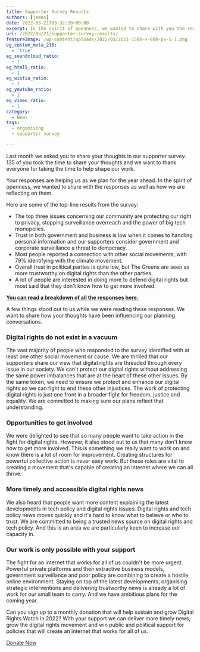```yaml
---
title: Supporter Survey Results
authors: [james]
date: 2022-03-21T03:32:20+00:00
excerpt: In the spirit of openness, we wanted to share with you the responses to our supporter survey and how we are reflecting on them.
url: /2022/03/21/supporter-survey-results/
featureImage: /wp-content/uploads/2022/03/2021-1500-×-800-px-1-1.png
eg_custom_meta_216:
  - 'true'
eg_soundcloud_ratio:
  - 1
eg_html5_ratio:
  - 1
eg_wistia_ratio:
  - 1
eg_youtube_ratio:
  - 1
eg_vimeo_ratio:
  - 1
category:
  - News
tags:
  - organising
  - supporter survey

---
```



Last month we asked you to share your thoughts in our supporter survey. 135 of you took the time to share your thoughts and we want to thank everyone for taking the time to help shape our work.

Your responses are helping us as we plan for the year ahead. In the spirit of openness, we wanted to share with the responses as well as how we are reflecting on them.

Here are some of the top-line results from the survey:

  * The top three issues concerning our community are protecting our right to privacy, stopping surveillance overreach and the power of big tech monopolies.
  * Trust in both government and business is low when it comes to handling personal information and our supporters consider government and corporate surveillance a threat to democracy.
  * Most people reported a connection with other social movements, with 79% identifying with the climate movement.
  * Overall trust in political parties is quite low, but The Greens are seen as more trustworthy on digital rights than the other parties.
  * A lot of people are interested in doing more to defend digital rights but most said that they don't know how to get more involved.

**<a href="/wp-content/uploads/2022/03/Supporter-Survey-PDF.pdf" target="_blank" rel="noreferrer noopener">You can read a breakdown of all the responses here.</a>**

A few things stood out to us while we were reading these responses. We want to share how your thoughts have been influencing our planning conversations.

### Digital rights do not exist in a vacuum

The vast majority of people who responded to the survey identified with at least one other social movement or cause. We are thrilled that our supporters share our view that digital rights are threaded through every issue in our society. We can't protect our digital rights without addressing the same power imbalances that are at the heart of these other issues. By the same token, we need to ensure we protect and enhance our digital rights so we can fight to end these other injustices. The work of protecting digital rights is just one front in a broader fight for freedom, justice and equality. We are committed to making sure our plans reflect that understanding.

### Opportunities to get involved

We were delighted to see that so many people want to take action in the fight for digital rights. However, it also stood out to us that many don't  know how to get more involved. This is something we really want to work on and know there is a lot of room for improvement. Creating structures for powerful collective action is never easy work. But these roles are vital to creating a movement that's capable of creating an internet where we can all thrive.

### More timely and accessible digital rights news

We also heard that people want more content explaining the latest developments in tech policy and digital rights issues. Digital rights and tech policy news moves quickly and it's hard to know what to believe or who to trust. We are committed to being a trusted news source on digital rights and tech policy. And this is an area we are particularly keen to increase our capacity in.

### Our work is only possible with your support

The fight for an internet that works for all of us couldn't be more urgent. Powerful private platforms and their extractive business models, government surveillance and poor policy are combining to create a hostile online environment. Staying on top of the latest developments, organising strategic interventions and delivering trustworthy news is already a lot of work for our small team to carry. And we have ambitious plans for the coming year.

Can you sign up to a monthly donation that will help sustain and grow Digital Rights Watch in 2022? With your support we can deliver more timely news, grow the digital rights movement and win public and political support for policies that will create an internet that works for all of us.

<div class="wp-block-buttons is-layout-flex wp-block-buttons-is-layout-flex">
  <div class="wp-block-button aligncenter is-style-outline">
    <a class="wp-block-button__link" href="https://digitalrightswatch.org.au/donate/">Donate Now</a>
  </div>
</div>

